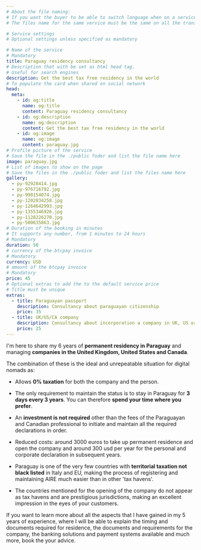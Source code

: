 ```yaml
---
# About the file naming:
# If you want the buyer to be able to switch language when on a service page
# The files name for the same vervice must be the same on all the transaltion folders

# Service settings
# Optional settings unless specified as mandatory

# Name of the service
# Mandatory
title: Paraguay residency consultancy
# Description that with be set as html head tag.
# Useful for search engines
description: Get the best tax free residency in the world
# To populate the card when shared on social network
head:
  meta:
    - id: og:title
      name: og:title
      content: Paraguay residency consultancy
    - id: og:description
      name: og:description
      content: Get the best tax free residency in the world
    - id: og:image
      name: og:image
      content: paraguay.jpg
# Profile picture of the service
# Save the file in the ./public foder and list the file name here
image: paraguay.jpg
# List of images to show on the page
# Save the files in the ./public foder and list the files name here
gallery:
  - py-92928414.jpg
  - py-976716792.jpg
  - py-998154074.jpg
  - py-1202834258.jpg
  - py-1264642993.jpg
  - py-1355346926.jpg
  - py-1128226270.jpg
  - py-500635863.jpg
# Duration of the booking in minutes
# It supports any number, from 1 minutes to 24 hours
# Mandatory
duration: 50
# currency of the btcpay invoice 
# Mandatory
currency: USD
# amount of the btcpay invoice
# Mandatory
price: 45
# Optional extras to add the to the default service price
# Title must be unique
extras:
  - title: Paraguayan passport
    description: Consultancy about paraguayan citizenship
    price: 35
  - title: UK/US/CA company
    description: Consultancy about incorporation a company in UK, US or CA that fits with the paraguayan residency
    price: 25
---
```

I'm here to share my 6 years of **permanent residency in Paraguay** and managing **companies in the United Kingdom, United States and Canada**.

The combination of these is the ideal and unrepeatable situation for digital nomads as:

- Allows **0% taxation** for both the company and the person.

- The only requirement to maintain the status is to stay in Paraguay for **3 days every 3 years**. You can therefore **spend your time where you prefer**.

- An **investment is not required** other than the fees of the Paraguayan and Canadian professional to initiate and maintain all the required declarations in order.

- Reduced costs: around 3000 euros to take up permanent residence and open the company and around 300 usd per year for the personal and corporate declaration in subsequent years.

- Paraguay is one of the very few countries with **territorial taxation not black listed** in Italy and EU, making the process of registering and maintaining AIRE much easier than in other 'tax havens'.

- The countries mentioned for the opening of the company do not appear as tax havens and are prestigious jurisdictions, making an excellent impression in the eyes of your customers.

If you want to learn more about all the aspects that I have gained in my 5 years of experience, where I will be able to explain the timing and documents required for residence, the documents and requirements for the company, the banking solutions and payment systems available and much more, book the your advice.
